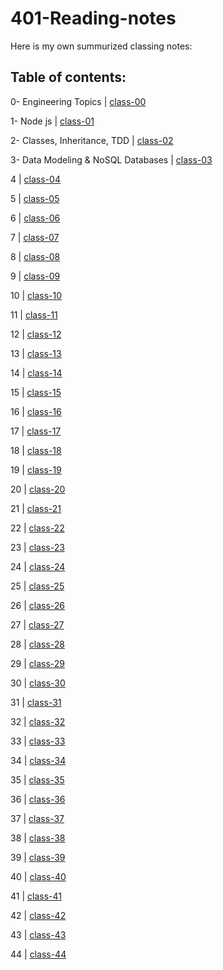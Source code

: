 # 401-Reading-notes

Here is my own summurized classing notes:

## Table of contents:

0- Engineering Topics | [class-00](class-00.md)

1- Node js | [class-01](class-01.md)

2- Classes, Inheritance, TDD | [class-02](class-02.md)

3- Data Modeling & NoSQL Databases | [class-03](class-03.md)

4 | [class-04](class-04.md)

5 | [class-05](class-05.md)

6 | [class-06](class-06.md)

7 | [class-07](class-07.md)

8 | [class-08](class-08.md)

9 | [class-09](class-09.md)

10 | [class-10](class-10.md)

11 | [class-11](class-11.md)

12 | [class-12](class-12.md)

13 | [class-13](class-13.md)

14 | [class-14](class-14.md)

15 | [class-15](class-15.md)

16 | [class-16](class-16.md)

17 | [class-17](class-17.md)

18 | [class-18](class-18.md)

19 | [class-19](class-19.md)

20 | [class-20](class-20.md)

21 | [class-21](class-21.md)

22 | [class-22](class-22.md)

23 | [class-23](class-23.md)

24 | [class-24](class-24.md)

25 | [class-25](class-25.md)

26 | [class-26](class-26.md)

27 | [class-27](class-27.md)

28 | [class-28](class-28.md)

29 | [class-29](class-29.md)

30 | [class-30](class-30.md)

31 | [class-31](class-31.md)

32 | [class-32](class-32.md)

33 | [class-33](class-33.md)

34 | [class-34](class-34.md)

35 | [class-35](class-35.md)

36 | [class-36](class-36.md)

37 | [class-37](class-37.md)

38 | [class-38](class-38.md)

39 | [class-39](class-39.md)

40 | [class-40](class-40.md)

41 | [class-41](class-41.md)

42 | [class-42](class-42.md)

43 | [class-43](class-43.md)

44 | [class-44](class-44.md)

